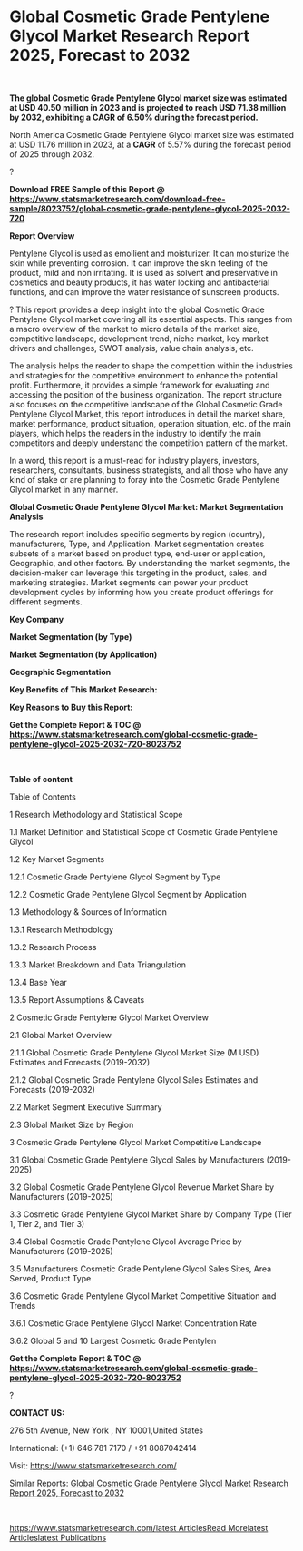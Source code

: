 <h1>Global Cosmetic Grade Pentylene Glycol Market Research Report 2025, Forecast to 2032</h1><br/><p><strong>The global Cosmetic Grade Pentylene Glycol market size was estimated at USD 40.50 million in 2023 and is projected to reach USD 71.38 million by 2032, exhibiting a <strong>CAGR</strong> of 6.50% during the forecast period.</strong></p>
 
 
 
 <p>North America Cosmetic Grade Pentylene Glycol market size was estimated at USD 11.76 million in 2023, at a <strong>CAGR</strong> of 5.57% during the forecast period of 2025 through 2032.</p>
 
 
 
 <p>? </p>
 
 
 
 <p><strong>Download FREE Sample of this Report @ <a href="https://www.statsmarketresearch.com/download-free-sample/8023752/global-cosmetic-grade-pentylene-glycol-2025-2032-720">https://www.statsmarketresearch.com/download-free-sample/8023752/global-cosmetic-grade-pentylene-glycol-2025-2032-720</a></strong></p>
 
 
 
 <p><strong>Report Overview</strong></p>
 
 
 
 <p>Pentylene Glycol is used as emollient and moisturizer. It can moisturize the skin while preventing corrosion. It can improve the skin feeling of the product, mild and non irritating. It is used as solvent and preservative in cosmetics and beauty products, it has water locking and antibacterial functions, and can improve the water resistance of sunscreen products.</p>
 
 
 
 <p>? This report provides a deep insight into the global Cosmetic Grade Pentylene Glycol market covering all its essential aspects. This ranges from a macro overview of the market to micro details of the market size, competitive landscape, development trend, niche market, key market drivers and challenges, SWOT analysis, value chain analysis, etc.</p>
 
 
 
 <p>The analysis helps the reader to shape the competition within the industries and strategies for the competitive environment to enhance the potential profit. Furthermore, it provides a simple framework for evaluating and accessing the position of the business organization. The report structure also focuses on the competitive landscape of the Global Cosmetic Grade Pentylene Glycol Market, this report introduces in detail the market share, market performance, product situation, operation situation, etc. of the main players, which helps the readers in the industry to identify the main competitors and deeply understand the competition pattern of the market.</p>
 
 
 
 <p>In a word, this report is a must-read for industry players, investors, researchers, consultants, business strategists, and all those who have any kind of stake or are planning to foray into the Cosmetic Grade Pentylene Glycol market in any manner.</p>
 
 
 
 <p><strong>Global Cosmetic Grade Pentylene Glycol Market: Market Segmentation Analysis</strong></p>
 
 
 
 <p>The research report includes specific segments by region (country), manufacturers, Type, and Application. Market segmentation creates subsets of a market based on product type, end-user or application, Geographic, and other factors. By understanding the market segments, the decision-maker can leverage this targeting in the product, sales, and marketing strategies. Market segments can power your product development cycles by informing how you create product offerings for different segments.</p>
 
 
 
 <p><strong>Key Company</strong></p>
 
 
 
 <p><strong>Market Segmentation (by Type)</strong></p>
 
 
 
 <p><strong>Market Segmentation (<strong>by Application</strong>)</strong></p>
 
 
 
 <p><strong>Geographic Segmentation</strong></p>
 
 
 
 <p><strong>Key Benefits of This Market Research:</strong></p>
 
 
 
 <p><strong>Key <strong>Reasons to Buy</strong> this Report:</strong></p>
 
 
 
 <div><b>Get the Complete Report & TOC @ <a href="https://www.statsmarketresearch.com/global-cosmetic-grade-pentylene-glycol-2025-2032-720-8023752">https://www.statsmarketresearch.com/global-cosmetic-grade-pentylene-glycol-2025-2032-720-8023752</a></b></div>
 
 
 
 <p><br />
 
 <b>Table of content</b></p>
 
 
 
 <p>Table of Contents<br />
 
 1 Research Methodology and Statistical Scope<br />
 
 1.1 Market Definition and Statistical Scope of Cosmetic Grade Pentylene Glycol<br />
 
 1.2 Key Market Segments<br />
 
 1.2.1 Cosmetic Grade Pentylene Glycol Segment by Type<br />
 
 1.2.2 Cosmetic Grade Pentylene Glycol Segment by Application<br />
 
 1.3 Methodology & Sources of Information<br />
 
 1.3.1 Research Methodology<br />
 
 1.3.2 Research Process<br />
 
 1.3.3 Market Breakdown and Data Triangulation<br />
 
 1.3.4 Base Year<br />
 
 1.3.5 Report Assumptions & Caveats<br />
 
 2 Cosmetic Grade Pentylene Glycol Market Overview<br />
 
 2.1 Global Market Overview<br />
 
 2.1.1 Global Cosmetic Grade Pentylene Glycol Market Size (M USD) Estimates and Forecasts (2019-2032)<br />
 
 2.1.2 Global Cosmetic Grade Pentylene Glycol Sales Estimates and Forecasts (2019-2032)<br />
 
 2.2 Market Segment Executive Summary<br />
 
 2.3 Global Market Size by Region<br />
 
 3 Cosmetic Grade Pentylene Glycol Market Competitive Landscape<br />
 
 3.1 Global Cosmetic Grade Pentylene Glycol Sales by Manufacturers (2019-2025)<br />
 
 3.2 Global Cosmetic Grade Pentylene Glycol Revenue Market Share by Manufacturers (2019-2025)<br />
 
 3.3 Cosmetic Grade Pentylene Glycol Market Share by Company Type (Tier 1, Tier 2, and Tier 3)<br />
 
 3.4 Global Cosmetic Grade Pentylene Glycol Average Price by Manufacturers (2019-2025)<br />
 
 3.5 Manufacturers Cosmetic Grade Pentylene Glycol Sales Sites, Area Served, Product Type<br />
 
 3.6 Cosmetic Grade Pentylene Glycol Market Competitive Situation and Trends<br />
 
 3.6.1 Cosmetic Grade Pentylene Glycol Market Concentration Rate<br />
 
 3.6.2 Global 5 and 10 Largest Cosmetic Grade Pentylen</p>
 
 
 
 <div><b>Get the Complete Report & TOC @ <a href="https://www.statsmarketresearch.com/global-cosmetic-grade-pentylene-glycol-2025-2032-720-8023752">https://www.statsmarketresearch.com/global-cosmetic-grade-pentylene-glycol-2025-2032-720-8023752</a></b></div>
 
 
 
 <p>? </p>
 
 
 
 <p><b>CONTACT US:</b><br />
 
 276 5th Avenue, New York , NY 10001,United States<br />
 
 International: (+1) 646 781 7170 / +91 8087042414<br />
 
 Visit: <a href="https://www.statsmarketresearch.com/">https://www.statsmarketresearch.com/</a><br />
 
 Similar Reports: <a href="https://www.statsmarketresearch.com/global-cosmetic-grade-pentylene-glycol-2025-2032-720-8023752">Global Cosmetic Grade Pentylene Glycol Market Research Report 2025, Forecast to 2032</a><br />
 
 <br />
 
 <a href="https://gyeongbokgung.com">https://www.statsmarketresearch.com/</a><a href="https://hallyeomaritime.com">latest Articles</a><a href="https://jingwansa.com">Read More</a><a href="https://nguoiviet.jp/">latest Articles</a><a href="https://www.intelmarketresearch.com/">latest Publications</a></p>